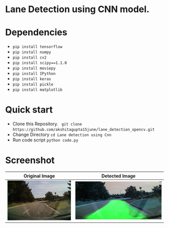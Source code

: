 # Lane Detection using CNN model.
# Dependencies
  - `pip install tensorflow`
  - `pip install numpy`
  - `pip install cv2`
  - `pip install scipy==1.1.0`
  - `pip install moviepy`
  - `pip install IPython`
  - `pip install keras`
  - `pip install pickle`
  - `pip install matplotlib`
# Quick start
- Clone this Repository.
` git clone https://github.com/akshitagupta15june/lane_detection_opencv.git`
- Change Directory
`cd Lane detection using Cnn`
- Run code script
`python code.py`

# Screenshot
| Original Image | Detected Image |
| ------------- | ------------- |
| ![Capture](img/Capture1.PNG)  | ![Capture1](img/Capture.PNG)  |
